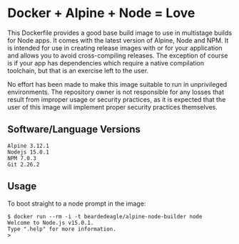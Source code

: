 # Docker + Alpine + Node = Love

This Dockerfile provides a good base build image to use in multistage builds for Node apps. It comes with the latest version of Alpine, Node and NPM. It is intended for use in creating release images with or for your application and allows you to avoid cross-compiling releases. The exception of course is if your app has dependencies which require a native compilation toolchain, but that is an exercise left to the user.

No effort has been made to make this image suitable to run in unprivileged environments. The repository owner is not responsible for any losses that result from improper usage or security practices, as it is expected that the user of this image will implement proper security practices themselves.

## Software/Language Versions

```shell
Alpine 3.12.1
Nodejs 15.0.1
NPM 7.0.3
Git 2.26.2
```

## Usage

To boot straight to a node prompt in the image:

```shell
$ docker run --rm -i -t beardedeagle/alpine-node-builder node
Welcome to Node.js v15.0.1.
Type ".help" for more information.
>
```
